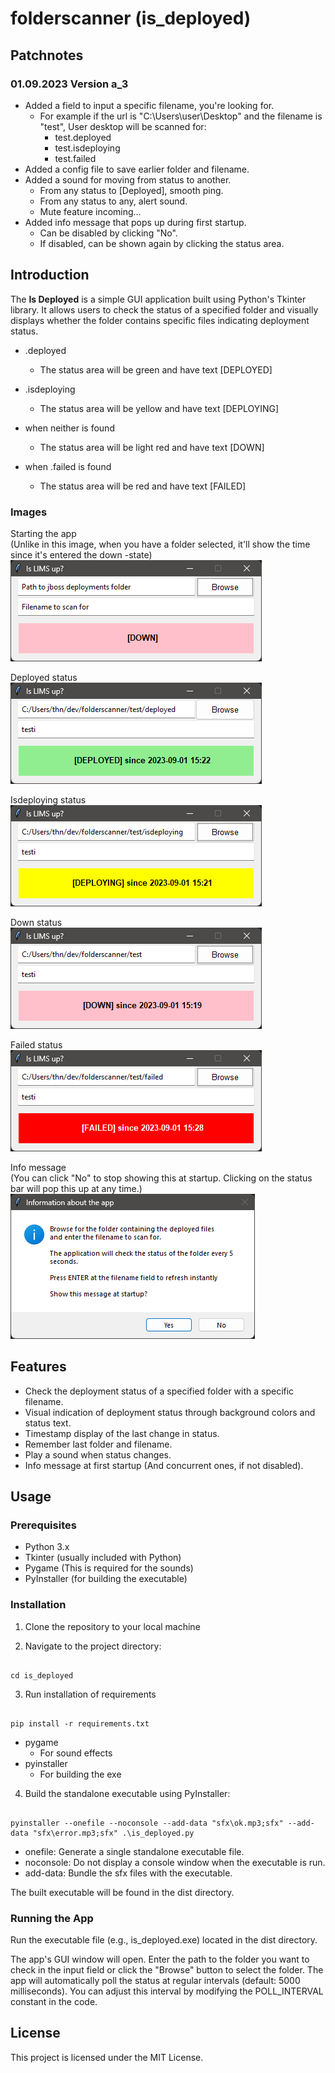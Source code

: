 # folderscanner (is_deployed)

## Patchnotes

### 01.09.2023 Version a_3

- Added a field to input a specific filename, you're looking for.
  - For example if the url is "C:\Users\user\Desktop" and the filename is "test", User desktop will be scanned for:
    - test.deployed
    - test.isdeploying
    - test.failed
- Added a config file to save earlier folder and filename.
- Added a sound for moving from status to another.
  - From any status to [Deployed], smooth ping.
  - From any status to any, alert sound.
  - Mute feature incoming...
- Added info message that pops up during first startup.
  - Can be disabled by clicking "No".
  - If disabled, can be shown again by clicking the status area.

## Introduction

The **Is Deployed** is a simple GUI application built using Python's Tkinter library. It allows users to check the status of a specified folder and visually displays whether the folder contains specific files indicating deployment status.

- .deployed
  - The status area will be green and have text [DEPLOYED]

- .isdeploying
  - The status area will be yellow and have text [DEPLOYING]

- when neither is found
  - The status area will be light red and have text [DOWN]

- when .failed is found
  - The status area will be red and have text [FAILED]

### Images

Starting the app<br>
(Unlike in this image, when you have a folder selected, it'll show the time since it's entered the down -state)<br>
![startup](https://github.com/Mintakai/folderscanner/blob/main/docimg/startup.png)

Deployed status<br>
![deployed](https://github.com/Mintakai/folderscanner/blob/main/docimg/deployed.png)

Isdeploying status<br>
![isdeploying](https://github.com/Mintakai/folderscanner/blob/main/docimg/isdeploying.png)

Down status<br>
![down](https://github.com/Mintakai/folderscanner/blob/main/docimg/down.png)

Failed status<br>
![failed](https://github.com/Mintakai/folderscanner/blob/main/docimg/failed.png)

Info message<br>
(You can click "No" to stop showing this at startup.
Clicking on the status bar will pop this up at any time.)
![info](https://github.com/Mintakai/folderscanner/blob/main/docimg/info.png)

## Features

- Check the deployment status of a specified folder with a specific filename.
- Visual indication of deployment status through background colors and status text.
- Timestamp display of the last change in status.
- Remember last folder and filename.
- Play a sound when status changes.
- Info message at first startup (And concurrent ones, if not disabled).

## Usage

### Prerequisites

- Python 3.x
- Tkinter (usually included with Python)
- Pygame (This is required for the sounds)
- PyInstaller (for building the executable)

### Installation

1. Clone the repository to your local machine

2. Navigate to the project directory:

  ```

  cd is_deployed

  ```

3. Run installation of requirements

  ```

  pip install -r requirements.txt

  ```
  - pygame
    - For sound effects
  - pyinstaller
    - For building the exe

4. Build the standalone executable using PyInstaller:

  ```

  pyinstaller --onefile --noconsole --add-data "sfx\ok.mp3;sfx" --add-data "sfx\error.mp3;sfx" .\is_deployed.py

  ```

- onefile: Generate a single standalone executable file.
- noconsole: Do not display a console window when the executable is run.
- add-data: Bundle the sfx files with the executable.

The built executable will be found in the dist directory.

### Running the App
Run the executable file (e.g., is_deployed.exe) located in the dist directory.

The app's GUI window will open.
Enter the path to the folder you want to check in the input field or click the "Browse" button to select the folder.
The app will automatically poll the status at regular intervals (default: 5000 milliseconds). You can adjust this interval by modifying the POLL_INTERVAL constant in the code.

## License
This project is licensed under the MIT License.
